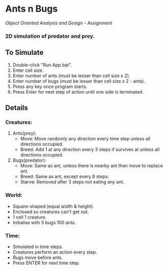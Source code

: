 # Ants n Bugs

_Object Oriented Analysis and Design - Assignment_

### 2D simulation of predator and prey. 

## To Simulate 
1. Double-click "Run App.bat". 
2. Enter cell size.
3. Enter number of ants (must be lesser than cell size x 2). 
4. Enter number of bugs (must be lesser than cell size x 2 - ants).
5. Press any key once program starts.
6. Press Enter for next step of action until one side is terminated. 

## Details 

### Creatures:

1. Ants(prey):
   - Move: Move randomly any direction every time step unless all directions occupied.
   - Breed: Add 1 at any direction every 3 steps if survives at unless all directions occupied.
2. Bugs(predator):
   - Move: Same as ant, unless there is nearby ant then move to replace ant.
   - Breed: Same as ant, except every 8 steps.
   - Starve: Removed after 3 steps not eating any ant.

### World:

- Square-shaped (equal width & height).
- Enclosed so creatures can't get out.
- 1 cell 1 creature.
- Initialise with 5 bugs 100 ants.

### Time:

- Simulated in time steps.
- Creatures perform an action every step.
- Bugs move before ants.
- Press ENTER for next time step.
